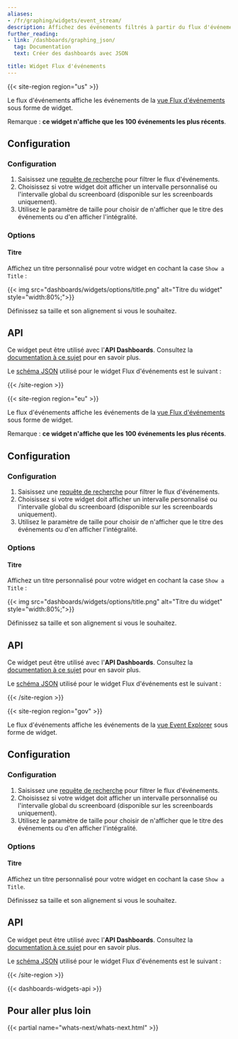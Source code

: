 ```yaml
---
aliases:
- /fr/graphing/widgets/event_stream/
description: Affichez des événements filtrés à partir du flux d'événements.
further_reading:
- link: /dashboards/graphing_json/
  tag: Documentation
  text: Créer des dashboards avec JSON

title: Widget Flux d'événements
---
```


{{< site-region region="us" >}}

Le flux d'événements affiche les événements de la [vue Flux d'événements][1] sous forme de widget.

Remarque : **ce widget n'affiche que les 100 événements les plus récents**.

## Configuration

### Configuration

1. Saisissez une [requête de recherche][1] pour filtrer le flux d'événements.
2. Choisissez si votre widget doit afficher un intervalle personnalisé ou l'intervalle global du screenboard (disponible sur les screenboards uniquement).
3. Utilisez le paramètre de taille pour choisir de n'afficher que le titre des événements ou d'en afficher l'intégralité.

### Options

#### Titre

Affichez un titre personnalisé pour votre widget en cochant la case `Show a Title` :

{{< img src="dashboards/widgets/options/title.png" alt="Titre du widget" style="width:80%;">}}

Définissez sa taille et son alignement si vous le souhaitez.

## API

Ce widget peut être utilisé avec l'**API Dashboards**. Consultez la [documentation à ce sujet][2] pour en savoir plus.

Le [schéma JSON][3] utilisé pour le widget Flux d'événements est le suivant :


{{< /site-region >}}

{{< site-region region="eu" >}}

Le flux d'événements affiche les événements de la [vue Flux d'événements][1] sous forme de widget.

Remarque : **ce widget n'affiche que les 100 événements les plus récents**.

## Configuration

### Configuration

1. Saisissez une [requête de recherche][1] pour filtrer le flux d'événements.
2. Choisissez si votre widget doit afficher un intervalle personnalisé ou l'intervalle global du screenboard (disponible sur les screenboards uniquement).
3. Utilisez le paramètre de taille pour choisir de n'afficher que le titre des événements ou d'en afficher l'intégralité.

### Options

#### Titre

Affichez un titre personnalisé pour votre widget en cochant la case `Show a Title` :

{{< img src="dashboards/widgets/options/title.png" alt="Titre du widget" style="width:80%;">}}

Définissez sa taille et son alignement si vous le souhaitez.

## API

Ce widget peut être utilisé avec l'**API Dashboards**. Consultez la [documentation à ce sujet][2] pour en savoir plus.

Le [schéma JSON][3] utilisé pour le widget Flux d'événements est le suivant :


{{< /site-region >}}

{{< site-region region="gov" >}}

Le flux d'événements affiche les événements de la [vue Event Explorer][4] sous forme de widget.

## Configuration

### Configuration

1. Saisissez une [requête de recherche][4] pour filtrer le flux d'événements.
2. Choisissez si votre widget doit afficher un intervalle personnalisé ou l'intervalle global du screenboard (disponible sur les screenboards uniquement).
3. Utilisez le paramètre de taille pour choisir de n'afficher que le titre des événements ou d'en afficher l'intégralité.

### Options

#### Titre

Affichez un titre personnalisé pour votre widget en cochant la case `Show a Title`.

Définissez sa taille et son alignement si vous le souhaitez.

## API

Ce widget peut être utilisé avec l'**API Dashboards**. Consultez la [documentation à ce sujet][2] pour en savoir plus.

Le [schéma JSON][3] utilisé pour le widget Flux d'événements est le suivant :


{{< /site-region >}}

{{< dashboards-widgets-api >}}

## Pour aller plus loin

{{< partial name="whats-next/whats-next.html" >}}

[1]: /fr/events/
[2]: /fr/api/v1/dashboards/
[3]: /fr/dashboards/graphing_json/widget_json/
[4]: /fr/events/#event-explorer
